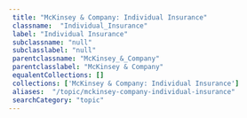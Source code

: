 ```yaml
--- 
 title: "McKinsey & Company: Individual Insurance" 
 classname:  "Individual_Insurance" 
 label: "Individual Insurance" 
 subclassname: "null" 
 subclasslabel: "null" 
 parentclassname: "McKinsey_&_Company" 
 parentclasslabel: "McKinsey & Company" 
 equalentCollections: [] 
 collections: ['McKinsey & Company: Individual Insurance']
 aliases:  "/topic/mckinsey-company-individual-insurance"  
 searchCategory: "topic" 
---
```

